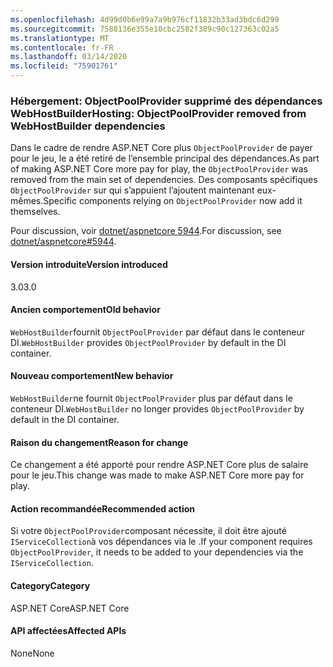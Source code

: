 ```yaml
---
ms.openlocfilehash: 4d99d0b6e99a7a9b976cf11832b33ad3bdc6d299
ms.sourcegitcommit: 7588136e355e10cbc2582f389c90c127363c02a5
ms.translationtype: MT
ms.contentlocale: fr-FR
ms.lasthandoff: 03/14/2020
ms.locfileid: "75901761"
---
```

### <a name="hosting-objectpoolprovider-removed-from-webhostbuilder-dependencies"></a><span data-ttu-id="9f3de-101">Hébergement: ObjectPoolProvider supprimé des dépendances WebHostBuilder</span><span class="sxs-lookup"><span data-stu-id="9f3de-101">Hosting: ObjectPoolProvider removed from WebHostBuilder dependencies</span></span>

<span data-ttu-id="9f3de-102">Dans le cadre de rendre ASP.NET Core plus `ObjectPoolProvider` de payer pour le jeu, le a été retiré de l’ensemble principal des dépendances.</span><span class="sxs-lookup"><span data-stu-id="9f3de-102">As part of making ASP.NET Core more pay for play, the `ObjectPoolProvider` was removed from the main set of dependencies.</span></span> <span data-ttu-id="9f3de-103">Des composants spécifiques `ObjectPoolProvider` sur qui s’appuient l’ajoutent maintenant eux-mêmes.</span><span class="sxs-lookup"><span data-stu-id="9f3de-103">Specific components relying on `ObjectPoolProvider` now add it themselves.</span></span>

<span data-ttu-id="9f3de-104">Pour discussion, voir [dotnet/aspnetcore 5944](https://github.com/dotnet/aspnetcore/issues/5944).</span><span class="sxs-lookup"><span data-stu-id="9f3de-104">For discussion, see [dotnet/aspnetcore#5944](https://github.com/dotnet/aspnetcore/issues/5944).</span></span>

#### <a name="version-introduced"></a><span data-ttu-id="9f3de-105">Version introduite</span><span class="sxs-lookup"><span data-stu-id="9f3de-105">Version introduced</span></span>

<span data-ttu-id="9f3de-106">3.0</span><span class="sxs-lookup"><span data-stu-id="9f3de-106">3.0</span></span>

#### <a name="old-behavior"></a><span data-ttu-id="9f3de-107">Ancien comportement</span><span class="sxs-lookup"><span data-stu-id="9f3de-107">Old behavior</span></span>

<span data-ttu-id="9f3de-108">`WebHostBuilder`fournit `ObjectPoolProvider` par défaut dans le conteneur DI.</span><span class="sxs-lookup"><span data-stu-id="9f3de-108">`WebHostBuilder` provides `ObjectPoolProvider` by default in the DI container.</span></span>

#### <a name="new-behavior"></a><span data-ttu-id="9f3de-109">Nouveau comportement</span><span class="sxs-lookup"><span data-stu-id="9f3de-109">New behavior</span></span>

<span data-ttu-id="9f3de-110">`WebHostBuilder`ne fournit `ObjectPoolProvider` plus par défaut dans le conteneur DI.</span><span class="sxs-lookup"><span data-stu-id="9f3de-110">`WebHostBuilder` no longer provides `ObjectPoolProvider` by default in the DI container.</span></span>

#### <a name="reason-for-change"></a><span data-ttu-id="9f3de-111">Raison du changement</span><span class="sxs-lookup"><span data-stu-id="9f3de-111">Reason for change</span></span>

<span data-ttu-id="9f3de-112">Ce changement a été apporté pour rendre ASP.NET Core plus de salaire pour le jeu.</span><span class="sxs-lookup"><span data-stu-id="9f3de-112">This change was made to make ASP.NET Core more pay for play.</span></span>

#### <a name="recommended-action"></a><span data-ttu-id="9f3de-113">Action recommandée</span><span class="sxs-lookup"><span data-stu-id="9f3de-113">Recommended action</span></span>

<span data-ttu-id="9f3de-114">Si votre `ObjectPoolProvider`composant nécessite, il doit être ajouté `IServiceCollection`à vos dépendances via le .</span><span class="sxs-lookup"><span data-stu-id="9f3de-114">If your component requires `ObjectPoolProvider`, it needs to be added to your dependencies via the `IServiceCollection`.</span></span>

#### <a name="category"></a><span data-ttu-id="9f3de-115">Category</span><span class="sxs-lookup"><span data-stu-id="9f3de-115">Category</span></span>

<span data-ttu-id="9f3de-116">ASP.NET Core</span><span class="sxs-lookup"><span data-stu-id="9f3de-116">ASP.NET Core</span></span>

#### <a name="affected-apis"></a><span data-ttu-id="9f3de-117">API affectées</span><span class="sxs-lookup"><span data-stu-id="9f3de-117">Affected APIs</span></span>

<span data-ttu-id="9f3de-118">None</span><span class="sxs-lookup"><span data-stu-id="9f3de-118">None</span></span>

<!-- 

#### Affected APIs

Not detectable via API analysis

-->

